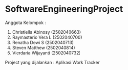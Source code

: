 # SoftwareEngineeringProject

Anggota Kelompok :
1. Christiella Abinosy (2502040663)
2. Raymasterio Vera L (2502040700)
3. Renatha Dewi S (2502040713)
4. Steven Matthew (2502040814)
5. Vierdaria Wijayanti (2502040732)

Project yang dijalankan : Aplikasi Work Tracker
